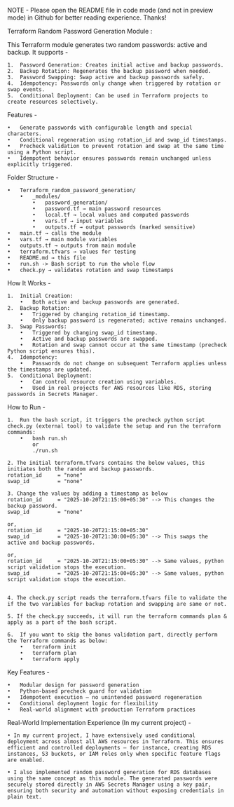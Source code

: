 NOTE - Please open the README file in code mode (and not in preview mode) in Github for better reading experience. Thanks!


Terraform Random Password Generation Module : 

This Terraform module generates two random passwords: active and backup. It supports - 

	1.	Password Generation: Creates initial active and backup passwords.
	2.	Backup Rotation: Regenerates the backup password when needed.
	3.	Password Swapping: Swap active and backup passwords safely.
	4.	Idempotency: Passwords only change when triggered by rotation or swap events.
	5.	Conditional Deployment: Can be used in Terraform projects to create resources selectively.


Features -

	•	Generate passwords with configurable length and special characters.
	•	Conditional regeneration using rotation_id and swap_id timestamps.
	•	Precheck validation to prevent rotation and swap at the same time using a Python script.
	•	Idempotent behavior ensures passwords remain unchanged unless explicitly triggered.


Folder Structure - 

	•	Terraform_random_password_generation/
		•	_modules/
			•	password_generation/
			•	password.tf → main password resources
			•	local.tf → local values and computed passwords
			•	vars.tf → input variables
			•	outputs.tf → output passwords (marked sensitive)
	•	main.tf → calls the module
	•	vars.tf → main module variables
	•	outputs.tf → outputs from main module
	•	terraform.tfvars → values for testing
	•	README.md → this file
	•	run.sh -> Bash script to run the whole flow
	•	check.py → validates rotation and swap timestamps


How It Works -

	1.	Initial Creation:
		•	Both active and backup passwords are generated.
	2.	Backup Rotation:
		•	Triggered by changing rotation_id timestamp.
		•	Only backup password is regenerated; active remains unchanged.
	3.	Swap Passwords:
		•	Triggered by changing swap_id timestamp.
		•	Active and backup passwords are swapped.
		•	Rotation and swap cannot occur at the same timestamp (precheck Python script ensures this).
	4.	Idempotency:
		•	Passwords do not change on subsequent Terraform applies unless the timestamps are updated.
	5.	Conditional Deployment:
		•	Can control resource creation using variables.
		•	Used in real projects for AWS resources like RDS, storing passwords in Secrets Manager.


How to Run - 

	1.	Run the bash script, it triggers the precheck python script check.py (external tool) to validate the setup and run the terraform commands:
		•	bash run.sh 
			or 
			./run.sh

	2. The initial terraform.tfvars contains the below values, this initiates both the random and backup passwords.
	rotation_id     = "none" 
	swap_id         = "none" 

	3. Change the values by adding a timestamp as below 
	rotation_id     = "2025-10-20T21:15:00+05:30" --> This changes the backup password.
	swap_id         = "none"

	or,
	rotation_id     = "2025-10-20T21:15:00+05:30" 
	swap_id         = "2025-10-20T21:30:00+05:30" --> This swaps the active and backup passwords.

	or,
	rotation_id     = "2025-10-20T21:15:00+05:30" --> Same values, python script validation stops the execution.
	swap_id         = "2025-10-20T21:15:00+05:30" --> Same values, python script validation stops the execution.

	
	4. The check.py script reads the terraform.tfvars file to validate the if the two variables for backup rotation and swapping are same or not.

	5. If the check.py succeeds, it will run the terraform commands plan & apply as a part of the bash script.

	6.	If you want to skip the bonus validation part, directly perform the Terraform commands as below:
		•	terraform init
		•	terraform plan
		•	terraform apply


Key Features - 

	•	Modular design for password generation
	•	Python-based precheck guard for validation
	•	Idempotent execution — no unintended password regeneration
	•	Conditional deployment logic for flexibility
	•	Real-world alignment with production Terraform practices



Real-World Implementation Experience (In my current project) -

	• In my current project, I have extensively used conditional deployment across almost all AWS resources in Terraform. This ensures efficient and controlled deployments — for instance, creating RDS instances, S3 buckets, or IAM roles only when specific feature flags are enabled.

	• I also implemented random password generation for RDS databases using the same concept as this module. The generated passwords were securely stored directly in AWS Secrets Manager using a key pair, ensuring both security and automation without exposing credentials in plain text.